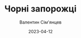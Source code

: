 ---
layout: default
modal-id: 26
date: 2023-04-12
title: Чорні запорожці
author: Валентин Сім'янцев
author_label: Автор
img: chorni-zaporozhtsi-valentyn-semyancev.jpg
alt: image-alt
project-date: "1976, під назвою «Роки козакування, 1917—1923 (спогади)»"
category: Мемуари
status: available
description: "Чорні запорожці — один з найлегендарніших підрозділів Армії УНР. Кавалерійські атаки, блискавичні нальоти, розвідувальні операції та «забави» у ворожих тилах — це все про них. Під ноги їхніх коней лягали і червоні ганчірки більшовиків, і триколірні білогвардійські. Їхній командир Петро Дяченко став живою легендою української військової звитяги. Тож зараз у ваших руках спомини одного з чорних запорожців — Валентина Сім’янцева, хлопця з Харківщини, який зі школи втік до брата на фронти Першої світової, а потім пішов до української армії. Безліч боїв, тиф, полон і втеча, але не до теплої батьківської хати на Слобожанщині, а через фронт до війська. І зрештою — він став бійцем славнозвісного полку та пройшов з ним увесь бойовий шлях."
---